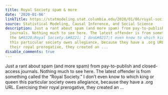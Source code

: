 ```yaml
---
title: Royal Society spam & more
date: '2020-01-06'
linkTitle: https://statmodeling.stat.columbia.edu/2020/01/06/royal-society-spam/
source: Statistical Modeling, Causal Inference, and Social Science
description: Just a rant about spam (and more spam) from pay-to-publish and closed-access
  journals. Nothing much to see here. The latest offender is from something called
  the &#8220;Royal Society.&#8221; I don&#8217;t even know to which king or queen
  this particular society owes allegiance, because they have a .org URL. Exercising
  their royal prerogative, they created an ...
disable_comments: true
---
```

Just a rant about spam (and more spam) from pay-to-publish and closed-access journals. Nothing much to see here. The latest offender is from something called the &#8220;Royal Society.&#8221; I don&#8217;t even know to which king or queen this particular society owes allegiance, because they have a .org URL. Exercising their royal prerogative, they created an ...